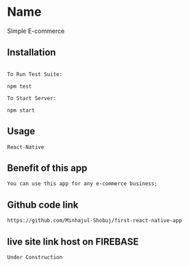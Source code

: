 # Name

Simple E-commerce

## Installation

```npm install

To Run Test Suite:

npm test

To Start Server:

npm start
```

## Usage

```
React-Native
```
## Benefit of this app

```
You can use this app for any e-commerce business;
```

## Github code link
```
https://github.com/Minhajul-Shobuj/first-react-native-app
```

## live site link host on FIREBASE
```
Under Construction
```
